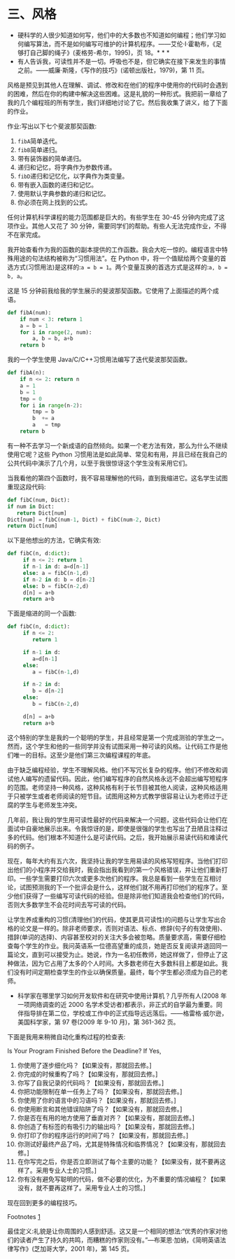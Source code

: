 # 三、风格

*   硬科学的人很少知道如何写，他们中的大多数也不知道如何编程；他们学习如何编写算法，而不是如何编写可维护的计算机程序。——艾伦·I·霍勒布，《足够打自己脚的绳子》(麦格劳-希尔，1995)，页 18。* * *
*   有人告诉我，可读性并不是一切。呼吸也不是，但它确实在接下来发生的事情之前。——威廉·斯隆，《写作的技巧》(诺顿出版社，1979)，第 11 页。

风格是预见到其他人在理解、调试、修改和在他们的程序中使用你的代码时会遇到的困难，然后在你的构建中解决这些困难。这是礼貌的一种形式。我把前一章给了我的几个编程班的所有学生，我们详细地讨论了它。然后我收集了讲义，给了下面的作业。

作业:写出以下七个斐波那契函数:

1.  `fibA`简单迭代。
2.  `fibB`简单递归。
3.  带有装饰器的简单递归。
4.  递归和记忆，将字典作为参数传递。
5.  `fibD`递归和记忆化，以字典作为类变量。
6.  带有嵌入函数的递归和记忆。
7.  使用默认字典参数的递归和记忆。
8.  你必须在网上找到的公式。

任何计算机科学课程的能力范围都是巨大的。有些学生在 30-45 分钟内完成了这项作业。其他人又花了 30 分钟，需要同学们的帮助。有些人无法完成作业，不得不在家完成。

我开始查看作为我的函数的副本提供的工作函数。我会大吃一惊的。编程语言中特殊用途的句法结构被称为“习惯用法”。在 Python 中，将一个值赋给两个变量的首选方式(习惯用法)是这样的:`a = b = 1`。两个变量互换的首选方式是这样的:`a, b = b, a`。

这是 15 分钟前我给我的学生展示的斐波那契函数。它使用了上面描述的两个成语。

```py
def fibA(num):
    if num < 3: return 1
    a = b = 1
    for i in range(2, num):
        a, b = b, a+b
    return b

```

我的一个学生使用 Java/C/C++习惯用法编写了迭代斐波那契函数。

```py
def fibA(n):
    if n <= 2: return n
    a = 1
    b = 1
    tmp = 0
    for i in range(n-2):
        tmp = b
        b  += a
        a   = tmp
    return b

```

有一种不去学习一个新成语的自然倾向。如果一个老方法有效，那么为什么不继续使用它呢？这些 Python 习惯用法是如此简单、常见和有用，并且已经在我自己的公共代码中演示了几个月，以至于我很惊讶这个学生没有采用它们。

当我看他的第四个函数时，我不容易理解他的代码，直到我缩进它。这名学生试图重现这段代码:

```py
def fibC(num, Dict):
if num in Dict:
   return Dict[num]
Dict[num] = fibC(num-1, Dict) + fibC(num-2, Dict)
return Dict[num]

```

以下是他想出的方法，它确实有效:

```py
def fibC(n, d:dict):
     if n <= 2: return 1
     if n-1 in d: a=d[n-1]
     else: a = fibC(n-1,d)
     if n-2 in d: b = d[n-2]
     else: b = fibC(n-2,d)
     d[n] = a+b
     return a+b

```

下面是缩进的同一个函数:

```py
def fibC(n, d:dict):
     if n <= 2:
        return 1

     if n-1 in d:
        a=d[n-1]
     else:
        a = fibC(n-1,d)

     if n-2 in d:
        b = d[n-2]
     else:
        b = fibC(n-2,d)

     d[n] = a+b
     return a+b

```

这个特别的学生是我的一个聪明的学生，并且经常是第一个完成测验的学生之一。然而，这个学生和他的一些同学并没有试图采用一种可读的风格。让代码工作是他们唯一的目标。这至少是他们第三次编程课程的年底。

由于缺乏编程经验，学生不理解风格。他们不写冗长复杂的程序。他们不修改和调试他人编写的遗留代码。因此，他们编写程序的自然风格永远不会超出编写短程序的范围。老师坚持一种风格，这种风格有利于长节目被其他人阅读，这种风格适用于只被学生或者老师阅读的短节目。试图用这种方式教学很容易让认为老师过于迂腐的学生与老师发生冲突。

几年前，我让我的学生用可读性最好的代码来解决一个问题，这些代码会让他们在面试中自豪地展示出来。令我惊讶的是，即使是很强的学生也写出了丑陋且注释过多的代码。他们根本不知道什么是可读代码。之后，我开始展示易读代码和难读代码的例子。

现在，每年大约有五六次，我坚持让我的学生用易读的风格写短程序。当他们打印出他们的小程序并交给我时，我会指出我看到的第一个风格错误，并让他们重新打印。一些学生需要打印六次或更多次他们的程序。我总是看到一些学生在互相讨论，试图预测我的下一个批评会是什么，这样他们就不用再打印他们的程序了。至少他们获得了一些编写可读代码的经验。但是除非他们知道我会检查他们的代码，否则大多数学生不会花时间去写可读的代码。

让学生养成重构的习惯(清理他们的代码，使其更具可读性)的问题与让学生写出合格的论文是一样的。除非老师要求，否则对语法、标点、修辞(句子的有效使用)、措辞(单词的选择)、内容甚至校对的关注大多会被忽略。质量要求高，需要仔细检查每个学生的作业。我问英语系一位德高望重的成员，她是否反复阅读并退回同一篇论文，直到可以接受为止。她说，作为一名初任教师，她这样做了，但停止了这种做法，因为它占用了太多的个人时间。大多数老师在大多数科目上都是如此。我们没有时间定期检查学生的作业以确保质量。最终，每个学生都必须成为自己的老师。

*   科学家在哪里学习如何开发软件和在研究中使用计算机？几乎所有人(2008 年一项网络调查的近 2000 名学术受访者)都表示，非正式的自学最为重要。同伴指导排在第二位，学校或工作中的正式指导远远落后。——格雷格·威尔逊，美国科学家，第 97 卷(2009 年 9-10 月)，第 361-362 页。

下面是我用来稍微自动化重构过程的检查表:

Is Your Program Finished Before the Deadline? If Yes,

1.  你使用了逐步细化吗？【如果没有，那就回去修。]
2.  你完成的时候重构了吗？【如果没有，那就回去修。]
3.  你写了自我记录的代码吗？【如果没有，那就回去修。]
4.  你把功能限制在单一任务上了吗？【如果没有，那就回去修。]
5.  你使用了你的语言中的习语吗？【如果没有，那就回去修。]
6.  你使用断言和其他错误陷阱了吗？【如果没有，那就回去修。]
7.  你是否在有用的地方使用了垂直对齐？【如果没有，那就回去修。]
8.  你创造了有标签的有吸引力的输出吗？【如果没有，那就回去修。]
9.  你打印了你的程序运行的时间了吗？【如果没有，那就回去修。]
10.  你测试好最终产品了吗，尤其是特殊情况和临界情况？【如果没有，那就回去修。]
11.  在你写完之后，你是否立即测试了每个主要的功能？【如果没有，就不要再这样了。采用专业人士的习惯。]
12.  你有没有避免写聪明的代码，做不必要的优化，为不重要的情况编程？【如果没有，就不要再这样了。采用专业人士的习惯。]

现在回到更多的编程技巧。

Footnotes [1](#Fn1_source)

最佳定义:礼貌是让你周围的人感到舒适。这又是一个相同的想法:“优秀的作家对他们的读者产生了持久的共鸣，而糟糕的作家则没有。”—布莱恩·加纳，《简明英语法律写作》(芝加哥大学，2001 年)，第 145 页。